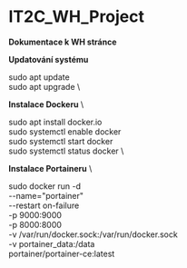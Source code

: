 # IT2C_WH_Project
**Dokumentace k WH stránce**

**Updatování systému**

sudo apt update \
sudo apt upgrade \ 

**Instalace Dockeru** \

sudo apt install docker.io \
sudo systemctl enable docker \
sudo systemctl start docker \
sudo systemctl status docker \

**Instalace Portaineru** \

sudo docker run -d \
--name="portainer" \
--restart on-failure \
-p 9000:9000 \
-p 8000:8000 \
-v /var/run/docker.sock:/var/run/docker.sock \
-v portainer_data:/data \
portainer/portainer-ce:latest
